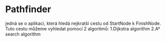# Pathfinder

jedná se o aplikaci, která hledá nejkratší cestu od StartNode k FinishNode. Tuto cestu můžeme vyhledat pomocí 2 algoritmů: 1.Dijkstra algorithm 2.A* search algorithm

